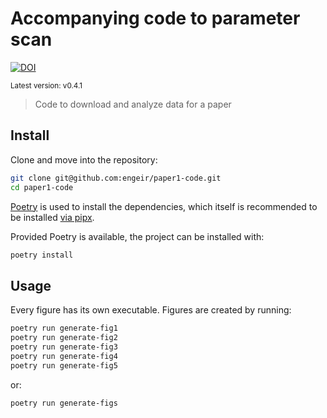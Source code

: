 # Accompanying code to parameter scan

[![DOI](https://zenodo.org/badge/724130844.svg)](https://zenodo.org/badge/latestdoi/724130844)

<sup>Latest version: v0.4.1</sup> <!-- x-release-please-version -->

> Code to download and analyze data for a paper

## Install

Clone and move into the repository:

```bash
git clone git@github.com:engeir/paper1-code.git
cd paper1-code
```

[Poetry](python-poetry.org) is used to install the dependencies, which itself is
recommended to be installed
[via pipx](https://python-poetry.org/docs/#installing-with-pipx).

Provided Poetry is available, the project can be installed with:

```bash
poetry install
```

## Usage

Every figure has its own executable. Figures are created by running:

```bash
poetry run generate-fig1
poetry run generate-fig2
poetry run generate-fig3
poetry run generate-fig4
poetry run generate-fig5
```

or:

```bash
poetry run generate-figs
```
